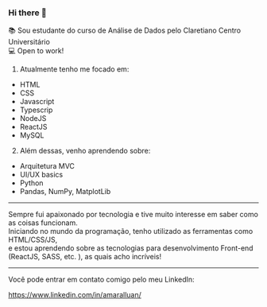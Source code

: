 ### Hi there 👋


📚 Sou estudante do curso de Análise de Dados pelo Claretiano Centro Universitário </br>
💻 Open to work!</br>


1. Atualmente tenho me focado em:
  - HTML
  - CSS
  - Javascript
  - Typescrip
  - NodeJS
  - ReactJS
  - MySQL

2. Além dessas, venho aprendendo sobre:
  - Arquitetura MVC
  - UI/UX basics
  - Python
  - Pandas, NumPy, MatplotLib

__________________________________________________________________________________________________________________________
  Sempre fui apaixonado por tecnologia e tive muito interesse em saber como as coisas funcionam.</br>
  Iniciando no mundo da programação, tenho utilizado as ferramentas como HTML/CSS/JS,</br>
  e estou aprendendo sobre as tecnologias para desenvolvimento Front-end (ReactJS, SASS, etc. ), as quais acho incríveis!
__________________________________________________________________________________________________________________________

Você pode entrar em contato comigo pelo meu LinkedIn:

https://www.linkedin.com/in/amaralluan/
